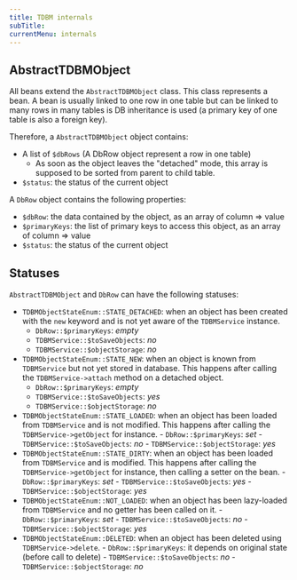 ```yaml
---
title: TDBM internals
subTitle: 
currentMenu: internals
---
```


AbstractTDBMObject
------------------

All beans extend the `AbstractTDBMObject` class.
This class represents a bean. A bean is usually linked to one row in one table but can be linked to many rows in many
tables is DB inheritance is used (a primary key of one table is also a foreign key).

Therefore, a `AbstractTDBMObject` object contains:
 
- A list of `$dbRows` (A DbRow object represent a row in one table)
    - As soon as the object leaves the "detached" mode, this array is supposed to be sorted from parent to child table.
- `$status`: the status of the current object

A `DbRow` object contains the following properties:

- `$dbRow`: the data contained by the object, as an array of column => value
- `$primaryKeys`: the list of primary keys to access this object, as an array of column => value
- `$status`: the status of the current object

Statuses
--------

`AbstractTDBMObject` and `DbRow` can have the following statuses:

- `TDBMObjectStateEnum::STATE_DETACHED`: when an object has been created with the `new` keyword and is not yet
  aware of the `TDBMService` instance.
    - `DbRow::$primaryKeys`: *empty*
    - `TDBMService::$toSaveObjects`: *no*
    - `TDBMService::$objectStorage`: *no*
- `TDBMObjectStateEnum::STATE_NEW`: when an object is known from `TDBMService` but not yet stored in database.
  This happens after calling the `TDBMService->attach` method on a detached object.
    - `DbRow::$primaryKeys`: *empty*
    - `TDBMService::$toSaveObjects`: *yes*
    - `TDBMService::$objectStorage`: *no*
- `TDBMObjectStateEnum::STATE_LOADED`: when an object has been loaded from `TDBMService` and is not modified.
  This happens after calling the `TDBMService->getObject` for instance.
      - `DbRow::$primaryKeys`: *set*
      - `TDBMService::$toSaveObjects`: *no*
      - `TDBMService::$objectStorage`: *yes*
- `TDBMObjectStateEnum::STATE_DIRTY`: when an object has been loaded from `TDBMService` and is modified.
  This happens after calling the `TDBMService->getObject` for instance, then calling a setter on the bean.
      - `DbRow::$primaryKeys`: *set*
      - `TDBMService::$toSaveObjects`: *yes*
      - `TDBMService::$objectStorage`: *yes*
- `TDBMObjectStateEnum::NOT_LOADED`: when an object has been lazy-loaded from `TDBMService` and no getter has been
  called on it.
      - `DbRow::$primaryKeys`: *set*
      - `TDBMService::$toSaveObjects`: *no*
      - `TDBMService::$objectStorage`: *yes*
- `TDBMObjectStateEnum::DELETED`: when an object has been deleted using `TDBMService->delete`.
      - `DbRow::$primaryKeys`: it depends on original state (before call to delete)
      - `TDBMService::$toSaveObjects`: *no*
      - `TDBMService::$objectStorage`: *no*

